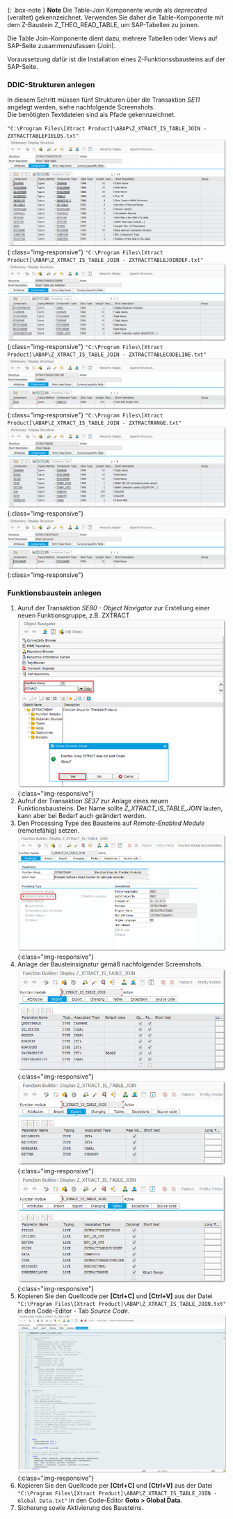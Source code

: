 {: .box-note }
**Note** Die Table-Join Komponente wurde als *deprecated* (veraltet) gekennzeichnet. Verwenden Sie daher die Table-Komponente mit dem Z-Baustein Z_THEO_READ_TABLE, um SAP-Tabellen zu joinen.

Die Table Join-Komponente dient dazu, mehrere Tabellen oder Views auf SAP-Seite zusammenzufassen (Join).  

Voraussetzung dafür ist die Installation eines Z-Funktionssbausteins auf der SAP-Seite.

### DDIC-Strukturen anlegen

In diesem Schritt müssen fünf Strukturen über die Transaktion *SE11* angelegt werden, siehe nachfolgende Screenshots. <br>
Die benötigten Textdateien sind als Pfade gekennzeichnet.

`"C:\Program Files\[Xtract Product]\ABAP\Z_XTRACT_IS_TABLE_JOIN - ZXTRACTTABLEFIELDS.txt"`
![Z_XTRACT_TABLE_JOIN_01](/img/content/table_join_structure1.png){:class="img-responsive"}
`"C:\Program Files\[Xtract Product]\ABAP\Z_XTRACT_IS_TABLE_JOIN - ZXTRACTTABLEJOINDEF.txt"`
![Z_XTRACT_TABLE_JOIN_02](/img/content/table_join_structure2.png){:class="img-responsive"}
`"C:\Program Files\[Xtract Product]\ABAP\Z_XTRACT_IS_TABLE_JOIN - ZXTRACTTABLECODELINE.txt"`
![Z_XTRACT_TABLE_JOIN_03](/img/content/table_join_structure3.png){:class="img-responsive"}
`"C:\Program Files\[Xtract Product]\ABAP\Z_XTRACT_IS_TABLE_JOIN - ZXTRACTRANGE.txt"`
![Z_XTRACT_TABLE_JOIN_04](/img/content/table_join_structure4.png){:class="img-responsive"}
![Z_XTRACT_TABLE_JOIN_05](/img/content/table_join_structure5.png){:class="img-responsive"}

### Funktionsbaustein anlegen

1. Auruf der Transaktion *SE80 - Object Navigator* zur Erstellung einer neuen Funktionsgruppe, z.B. ZXTRACT
![Create_new_function_group](/img/content/create_function_group.png){:class="img-responsive"}
2. Aufruf der Transaktion *SE37* zur Anlage eines neuen Funktionsbausteins. Der Name sollte *Z_XTRACT_IS_TABLE_JOIN* lauten, kann aber bei Bedarf auch geändert werden. 
3. Den Processing Type des Bausteins auf *Remote-Enabled Module* (remotefähig) setzen. 
![Table-Join_function_attributes](/img/content/table-join_attributes.png){:class="img-responsive"}
4. Anlage der Bausteinsignatur gemäß nachfolgender Screenshots.
![Table-Join_function_import](/img/content/table-join_import.png){:class="img-responsive"}
![Table-Join_function_export](/img/content/table-join_export.png){:class="img-responsive"}
![Table-Join_function_tables](/img/content/table-join_tables.png){:class="img-responsive"}
5. Kopieren Sie den Quellcode per **[Ctrl+C]** und **[Ctrl+V]** aus der Datei `"C:\Program Files\[Xtract Product]\ABAP\Z_XTRACT_IS_TABLE_JOIN.txt"` in den Code-Editor - Tab *Source Code*.
![Table-Join_function_source](/img/content/table-join_source.png){:class="img-responsive"}
6. Kopieren Sie den Quellcode per **[Ctrl+C]** und **[Ctrl+V]** aus der Datei `"C:\Program Files\[Xtract Product]\ABAP\Z_XTRACT_IS_TABLE_JOIN - Global Data.txt"` in den Code-Editor **Goto > Global Data**.
7. Sicherung sowie Aktivierung des Bausteins.

